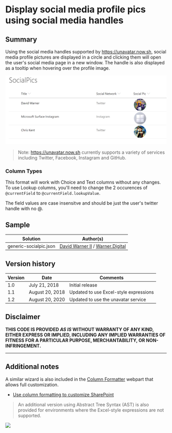 # Display social media profile pics using social media handles

## Summary

Using the social media handles supported by https://unavatar.now.sh, social media profile pictures are displayed in a circle and clicking them will open the user's social media page in a new window. The handle is also displayed as a tooltip when hovering over the profile image.

![screenshot of the sample](./screenshot.png)
> Note: https://unavatar.now.sh currently supports a variety of services including Twitter, Facebook, Instagram and GitHub.

### Column Types
This format will work with Choice and Text columns without any changes. To use Lookup columns, you'll need to change the 2 occurences of `@currentField` to `@currentField.lookupValue`.

The field values are case insensitve and should be just the user's twitter handle with no @.



## Sample

Solution|Author(s)
--------|---------
generic-socialpic.json | [David Warner II](https://twitter.com/davidwarnerii) / [Warner.Digital](http://warner.digital)

## Version history

Version|Date|Comments
-------|----|--------
1.0|July 21, 2018|Initial release
1.1|August 20, 2018|Updated to use Excel-style expressions
1.2|August 20, 2020|Updated to use the unavatar service

## Disclaimer
**THIS CODE IS PROVIDED *AS IS* WITHOUT WARRANTY OF ANY KIND, EITHER EXPRESS OR IMPLIED, INCLUDING ANY IMPLIED WARRANTIES OF FITNESS FOR A PARTICULAR PURPOSE, MERCHANTABILITY, OR NON-INFRINGEMENT.**

---

## Additional notes

A similar wizard is also included in the [Column Formatter](https://github.com/SharePoint/sp-dev-solutions/blob/master/solutions/ColumnFormatter/README.md) webpart that allows full customization.

- [Use column formatting to customize SharePoint](https://docs.microsoft.com/en-us/sharepoint/dev/declarative-customization/column-formatting)

> An additional version using Abstract Tree Syntax (AST) is also provided for environments where the Excel-style expressions are not supported.

<img src="https://telemetry.sharepointpnp.com/sp-dev-list-formatting/column-samples/generic-socialmedia" />